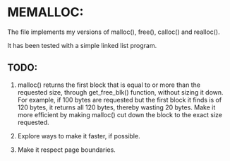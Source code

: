# MEMALLOC:

The file implements my versions of malloc(), free(), calloc() and realloc().

It has been tested with a simple linked list program.

## TODO:

1. malloc() returns the first block that is equal to or more than the requested
   size, through get_free_blk() function, without sizing it down. For example,
   if 100 bytes are requested but the first block it finds is of 120 bytes, it
   returns all 120 bytes, thereby wasting 20 bytes. Make it more efficient by
   making malloc() cut down the block to the exact size requested.

2. Explore ways to make it faster, if possible.

3. Make it respect page boundaries.
